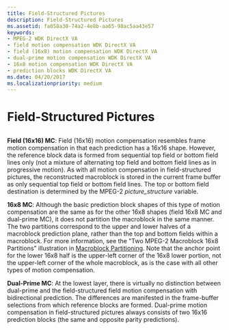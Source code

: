 ```yaml
---
title: Field-Structured Pictures
description: Field-Structured Pictures
ms.assetid: fa058a30-74a2-4e8b-aa65-98ac5aa43e57
keywords:
- MPEG-2 WDK DirectX VA
- field motion compensation WDK DirectX VA
- field (16x8) motion compensation WDK DirectX VA
- dual-prime motion compensation WDK DirectX VA
- 16x8 motion compensation WDK DirectX VA
- prediction blocks WDK DirectX VA
ms.date: 04/20/2017
ms.localizationpriority: medium
---
```


# Field-Structured Pictures


## <span id="ddk_field_structured_pictures_gg"></span><span id="DDK_FIELD_STRUCTURED_PICTURES_GG"></span>


**Field (16x16) MC**: Field (16x16) motion compensation resembles frame motion compensation in that each prediction has a 16x16 shape. However, the reference block data is formed from sequential top field or bottom field lines only (not a mixture of alternating top field and bottom field lines as in progressive motion). As with all motion compensation in field-structured pictures, the reconstructed macroblock is stored in the current frame buffer as only sequential top field or bottom field lines. The top or bottom field destination is determined by the MPEG-2 *picture\_structure* variable.

**16x8 MC**: Although the basic prediction block shapes of this type of motion compensation are the same as for the other 16x8 shapes (field 16x8 MC and dual-prime MC), it does not partition the macroblock in the same manner. The two partitions correspond to the upper and lower halves of a macroblock prediction plane, rather than the top and bottom fields within a macroblock. For more information, see the "Two MPEG-2 Macroblock 16x8 Partitions" illustration in [Macroblock Partitioning](macroblock-partitioning.md). Note that the anchor point for the lower 16x8 half is the upper-left corner of the 16x8 lower portion, not the upper-left corner of the whole macroblock, as is the case with all other types of motion compensation.

**Dual-Prime MC**: At the lowest layer, there is virtually no distinction between dual-prime and the field-structured field motion compensation with bidirectional prediction. The differences are manifested in the frame-buffer selections from which reference blocks are formed. Dual-prime motion compensation in field-structured pictures always consists of two 16x16 prediction blocks (the same and opposite parity predictions).

 

 





